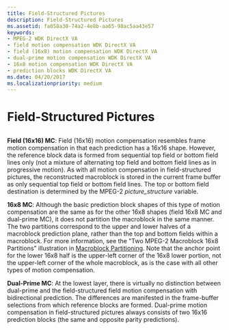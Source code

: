 ```yaml
---
title: Field-Structured Pictures
description: Field-Structured Pictures
ms.assetid: fa058a30-74a2-4e8b-aa65-98ac5aa43e57
keywords:
- MPEG-2 WDK DirectX VA
- field motion compensation WDK DirectX VA
- field (16x8) motion compensation WDK DirectX VA
- dual-prime motion compensation WDK DirectX VA
- 16x8 motion compensation WDK DirectX VA
- prediction blocks WDK DirectX VA
ms.date: 04/20/2017
ms.localizationpriority: medium
---
```


# Field-Structured Pictures


## <span id="ddk_field_structured_pictures_gg"></span><span id="DDK_FIELD_STRUCTURED_PICTURES_GG"></span>


**Field (16x16) MC**: Field (16x16) motion compensation resembles frame motion compensation in that each prediction has a 16x16 shape. However, the reference block data is formed from sequential top field or bottom field lines only (not a mixture of alternating top field and bottom field lines as in progressive motion). As with all motion compensation in field-structured pictures, the reconstructed macroblock is stored in the current frame buffer as only sequential top field or bottom field lines. The top or bottom field destination is determined by the MPEG-2 *picture\_structure* variable.

**16x8 MC**: Although the basic prediction block shapes of this type of motion compensation are the same as for the other 16x8 shapes (field 16x8 MC and dual-prime MC), it does not partition the macroblock in the same manner. The two partitions correspond to the upper and lower halves of a macroblock prediction plane, rather than the top and bottom fields within a macroblock. For more information, see the "Two MPEG-2 Macroblock 16x8 Partitions" illustration in [Macroblock Partitioning](macroblock-partitioning.md). Note that the anchor point for the lower 16x8 half is the upper-left corner of the 16x8 lower portion, not the upper-left corner of the whole macroblock, as is the case with all other types of motion compensation.

**Dual-Prime MC**: At the lowest layer, there is virtually no distinction between dual-prime and the field-structured field motion compensation with bidirectional prediction. The differences are manifested in the frame-buffer selections from which reference blocks are formed. Dual-prime motion compensation in field-structured pictures always consists of two 16x16 prediction blocks (the same and opposite parity predictions).

 

 





